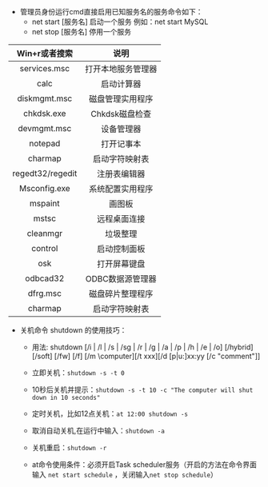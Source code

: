 - 管理员身份运行cmd直接启用已知服务名的服务命令如下：
  - net start [服务名] 启动一个服务 例如：net start MySQL
  - net stop [服务名] 停用一个服务
  
|Win+r或者搜索|说明|
| :---: | :---: |
| services.msc |打开本地服务管理器|
| calc |启动计算器|
| diskmgmt.msc|磁盘管理实用程序|
| chkdsk.exe |Chkdsk磁盘检查|
| devmgmt.msc | 设备管理器|
| notepad | 打开记事本|
| charmap | 启动字符映射表|
| regedt32/regedit |注册表编辑器|
| Msconfig.exe|系统配置实用程序|
| mspaint|画图板|
| mstsc|远程桌面连接|
| cleanmgr  |垃圾整理 |
| control   | 启动控制面板|
| osk|打开屏幕键盘|
| odbcad32|ODBC数据源管理器|
| dfrg.msc| 磁盘碎片整理程序|
| charmap | 启动字符映射表|

- 关机命令 shutdown 的使用技巧：
  - 用法: shutdown [/i | /l | /s | /sg | /r | /g | /a | /p | /h | /e | /o] [/hybrid] [/soft] [/fw] [/f]
  [/m \\computer][/t xxx][/d [p|u:]xx:yy [/c "comment"]]
    
  - 立即关机：`shutdown -s -t 0`
  - 10秒后关机并提示：`shutdown -s -t 10 -c "The computer will shut down in 10 seconds"`
  - 定时关机，比如12点关机：`at 12:00 shutdown -s`
  - 取消自动关机,在运行中输入：`shutdown -a`
  - 关机重启：`shutdown -r`
  - at命令使用条件：必须开启Task scheduler服务（开启的方法在命令界面输入 `net start schedule` ，关闭输入`net stop schedule`）